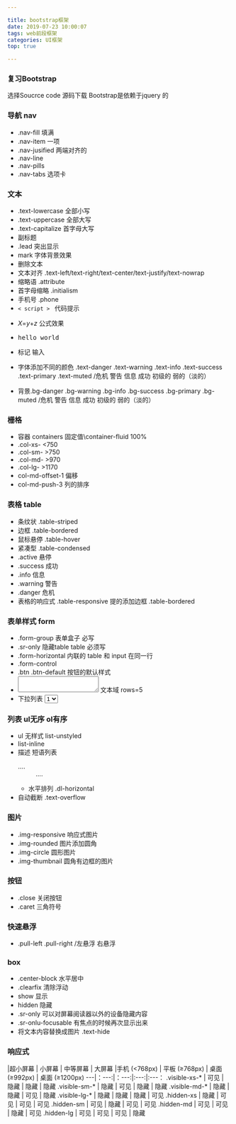 ```yaml
---

title: bootstrap框架
date: 2019-07-23 10:00:07
tags: web前段框架
categories: UI框架
top: true

---
```


### 复习Bootstrap

选择Soucrce code 源码下载
Bootstrap是依赖于jquery 的
<!-- more -->
### 导航 nav

+ .nav-fill 填满
+ .nav-item 一项
+ .nav-jusified 两端对齐的
+ .nav-line 
+ .nav-pills 
+ .nav-tabs 选项卡

### 文本

+  .text-lowercase  全部小写
+  .text-uppercase  全部大写
+  .text-capitalize 首字母大写
+ 副标题 <small></small>
+ .lead 突出显示
+ mark 字体背景效果
+ 删除文本 <del></del>
+ 文本对齐 .text-left/text-right/text-center/text-justify/text-nowrap
+  缩略语 .attribute
+  首字母缩略 .initialism
+  手机号 .phone
+ <code>&lt; script &gt; </code> 代码提示
<!-- + 代码块 <pre></pre> -->
+ <var>X</var>=<var>y</var>+<var>z</var> 公式效果
+ <samp>hello world</samp>
+ <kbd></kbd>标记 输入
+ 字体添加不同的颜色 .text-danger .text-warning .text-info .text-success .text-primary .text-muted
    /危机 警告 信息 成功 初级的 弱的（淡的）

+ 背景.bg-danger .bg-warning .bg-info .bg-success .bg-primary .bg-muted
    /危机 警告 信息 成功 初级的 弱的（淡的）

### 栅格

+ 容器 containers 固定值\container-fluid 100%
+ .col-xs- <750
+ .col-sm- >750
+ .col-md- >970
+ .col-lg- >1170
+ col-md-offset-1 偏移
+ col-md-push-3 列的排序

### 表格 table

+ 条纹状 .table-striped 
+ 边框 .table-bordered 
+ 鼠标悬停 .table-hover
+ 紧凑型 .table-condensed
+ .active 悬停
+ .success 成功
+ .info  信息
+ .warning 警告
+ .danger 危机
+  表格的响应式  .table-responsive 提的添加边框 .table-bordered
   
### 表单样式  form

+ .form-group 表单盒子 必写
+ .sr-only 隐藏table table 必须写
+ .form-horizontal 内联的 table 和 input 在同一行
+ .form-control 
+ .btn .btn-default 按钮的默认样式
+ <textarea></textarea> 文本域 rows=5
+ 下拉列表 <select><option>1</option><option>2</option><option>3</option></select> 

### 列表 ul无序 ol有序

+ ul 无样式 list-unstyled
+ list-inline
+ 描述 短语列表 <dl><dt>....</dt><dd>....</dd></dl>
    + 水平排列 .dl-horizontal
+ 自动截断 .text-overflow

### 图片

+ .img-responsive 响应式图片 
+ .img-rounded 图片添加圆角
+ .img-circle 圆形图片
+ .img-thumbnail 圆角有边框的图片

### 按钮

+ .close 关闭按钮
+ .caret 三角符号

### 快速悬浮

+ .pull-left .pull-right /左悬浮 右悬浮

### box

+ .center-block 水平居中
+ .clearfix 清除浮动
+ show 显示
+ hidden 隐藏
+ .sr-only 可以对屏幕阅读器以外的设备隐藏内容
+ .sr-onlu-focusable 有焦点的时候再次显示出来
+ 将文本内容替换成图片 .text-hide

### 响应式
  |超小屏幕 | 小屏幕 | 中等屏幕 | 大屏幕
  |手机 (<768px) | 平板 (≥768px) | 桌面 (≥992px) | 桌面 (≥1200px)
---|：---:|：---:|:---:|:---：
.visible-xs-* |	可见 |	隐藏  |	隐藏  |	隐藏
.visible-sm-* | 隐藏 |	可见 |	隐藏  |	隐藏
.visible-md-* | 隐藏 |	隐藏 |	可见  |	隐藏
.visible-lg-* |	隐藏 |	隐藏 |	隐藏  |	可见
.hidden-xs | 隐藏 |	可见 |	可见 |	可见
.hidden-sm | 可见 |	隐藏 |	可见 |	可见
.hidden-md | 可见 |	可见 |	隐藏 |	可见
.hidden-lg  | 可见 | 可见 |	可见 |	隐藏
